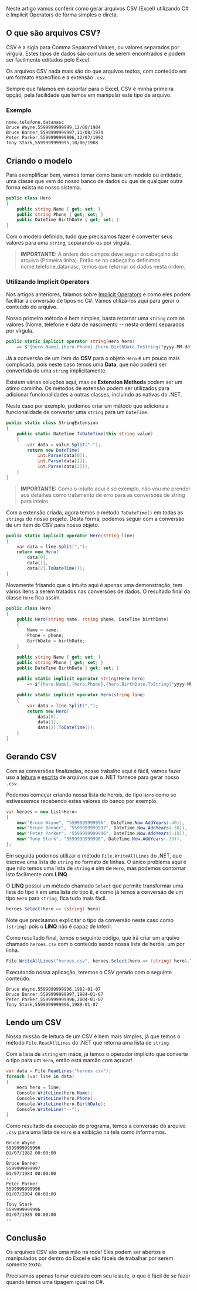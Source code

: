 Neste artigo vamos conferir como gerar arquivos CSV (Excel) utilizando C# e Implicit Operators de forma simples e direta.

## O que são arquivos CSV?
CSV é a sigla para Comma Separated Values, ou valores separados por vírgula. Estes tipos de dados são comuns de serem encontrados e podem ser facilmente editados pelo Excel.

Os arquivos CSV nada mais são do que arquivos textos, com conteúdo em um formato específico e a extensão `.csv`.

Sempre que falamos em exportar para o Excel, CSV é minha primeira opção, pela facilidade que temos em manipular este tipo de arquivo.

### Exemplo
```
nome,telefone,datanasc
Bruce Wayne,5599999999999,12/08/1984
Bruce Banner,5599999999997,11/08/1979
Peter Parker,5599999999996,12/07/1992
Tony Stark,5599999999995,10/06/1988
```

## Criando o modelo
Para exemplificar bem, vamos tomar como base um modelo ou entidade, uma classe que vem do nosso banco de dados ou que de qualquer outra forma exista no nosso sistema.

```csharp
public class Hero
{
    public string Name { get; set; }
    public string Phone { get; set; }
    public DateTime BirthDate { get; set; }
}
```

Com o modelo definido, tudo que precisamos fazer é converter seus valores para uma `string`, separando-os por vírgula.

> **IMPORTANTE:** A ordem dos campos deve seguir o cabeçalho do arquivo (Primeira linha). Então se no cabeçalho definimos nome,telefone,datanasc, temos que retornar os dados nesta ordem.

### Utilizando Implicit Operators
Nos artigos anteriores, falamos sobre [Implicit Operators](https://balta.io/blog/csharp-implicit-operators) e como eles podem facilitar a conversão de tipos no C#. Vamos utilizá-los aqui para gerar o conteúdo do arquivo.

Nosso primeiro método é bem simples, basta retornar uma `string` com os valores (Nome, telefone e data de nascimento -- nesta ordem) separados por vírgula.

```csharp
public static implicit operator string(Hero hero) 
    => $"{hero.Name},{hero.Phone},{hero.BirthDate.ToString("yyyy-MM-dd")}";
```

Já a conversão de um item do **CSV** para o objeto `Hero` é um pouco mais complicada, pois neste caso temos uma **Data**, que não poderá ser convertida de uma `string` implicitamente.

Existem várias soluções aqui, mas os **Extension Methods** podem ser um ótimo caminho. Os métodos de extensão podem ser utilizados para adicionar funcionalidades a outras classes, incluindo as nativas do .NET.

Neste caso por exemplo, podemos criar um método que adiciona a funcionalidade de converter uma `string` para um `DateTime`.

```csharp
public static class StringExtension
{
    public static DateTime ToDateTime(this string value)
    {
        var data = value.Split("-");
        return new DateTime(
            int.Parse(data[0]), 
            int.Parse(data[1]), 
            int.Parse(data[2]));
    }
}
```
> **IMPORTANTE:** Como o intuito aqui é só exemplo, não vou me prender aos detalhes como tratamento de erro para as conversões de string para inteiro.

Com a extensão criada, agora temos o método `ToDateTime()` em todas as `strings` do nosso projeto. Desta forma, podemos seguir com a conversão de um item do CSV para nosso objeto.

```csharp
public static implicit operator Hero(string line)
{
    var data = line.Split(",");
    return new Hero(
        data[0], 
        data[1], 
        data[2].ToDateTime());
}
```

Novamente frisando que o intuito aqui é apenas uma demonstração, tem vários itens a serem tratados nas conversões de dados. O resultado final da classe `Hero` fica assim.

```csharp
public class Hero
{
    public Hero(string name, string phone, DateTime birthDate)
    {
        Name = name;
        Phone = phone;
        BirthDate = birthDate;
    }

    public string Name { get; set; }
    public string Phone { get; set; }
    public DateTime BirthDate { get; set; }
    
    public static implicit operator string(Hero hero) 
        => $"{hero.Name},{hero.Phone},{hero.BirthDate.ToString("yyyy-MM-dd")}";

    public static implicit operator Hero(string line)
    {
        var data = line.Split(",");
        return new Hero(
            data[0], 
            data[1], 
            data[2].ToDateTime());
    }
}
```

## Gerando CSV
Com as conversões finalizadas, nosso trabalho aqui é fácil, vamos fazer uso a [leitura](https://balta.io/blog/lendo-arquivos-em-csharp) e [escrita](https://balta.io/blog/csharp-manipulacao-arquivos) de arquivos que o .NET fornece para gerar nosso `.csv`.

Podemos começar criando nossa lista de herois, do tipo `Hero` como se estivessemos recebendo estes valores do banco por exemplo.

```csharp
var heroes = new List<Hero>
{
    new("Bruce Wayne", "5599999999996", DateTime.Now.AddYears(-40)),
    new("Bruce Banner", "5599999999997", DateTime.Now.AddYears(-38)),
    new("Peter Parker", "5599999999996", DateTime.Now.AddYears(-18)),
    new("Tony Stark", "5599999999996", DateTime.Now.AddYears(-33)),
};
```

Em seguida podemos utilizar o método `File.WriteAllLines` do .NET, que escreve uma lista de `string` no formato de linhas. O único problema aqui é que não temos uma lista de `string` e sim de `Hero`, mas podemos contornar isto facilmente com **LINQ**.

O **LINQ** possui um método chamado `Select` que permite transformar uma lista do tipo `A` em uma lista do tipo `B`, e como já temos a conversão de um tipo `Hero` para `string`, fica tudo mais fácil.

```csharp
heroes.Select(hero => (string) hero)
```

Note que precisamos explicitar o tipo da conversão neste caso como `(string)` pois o **LINQ** não é capaz de inferir.

Como resultado final, temos o seguinte código, que irá criar um arquivo chamado `heroes.csv` com o conteúdo sendo nossa lista de heróis, um por linha.

```csharp
File.WriteAllLines("heroes.csv", heroes.Select(hero => (string) hero).ToList());
```

Executando nossa aplicação, teremos o CSV gerado com o seguinte conteúdo.

```
Bruce Wayne,5599999999996,1982-01-07
Bruce Banner,5599999999997,1984-01-07
Peter Parker,5599999999996,2004-01-07
Tony Stark,5599999999996,1989-01-07
```

## Lendo um CSV
Nossa missão de leitura de um CSV é bem mais simples, já que temos o método `File.ReadAllLines` do .NET que retorna uma lista de `string`.

Com a lista de `string` em mãos, já temos o operador implícito que converte o tipo para um `Hero`, então está mamão com açucar!

```csharp
var data = File.ReadLines("heroes.csv");
foreach (var line in data)
{
    Hero hero = line;
    Console.WriteLine(hero.Name);
    Console.WriteLine(hero.Phone);
    Console.WriteLine(hero.BirthDate);
    Console.WriteLine("--");
}
```
Como resultado da execução do programa, temos a conversão do arquivo `.csv` para uma lista de `Hero` e a exibição na tela como informamos.

```
Bruce Wayne
5599999999996
01/07/1982 00:00:00
--
Bruce Banner
5599999999997
01/07/1984 00:00:00
--
Peter Parker
5599999999996
01/07/2004 00:00:00
--
Tony Stark
5599999999996
01/07/1989 00:00:00
--
```

## Conclusão
Os arquivos CSV são uma mão na roda! Eles podem ser abertos e manipulados por dentro do Excel e são fáceis de trabalhar por serem somente texto.

Precisamos apenas tomar cuidado com seu leiaute, o que é fácil de se fazer quando temos uma tipagem igual no C#.